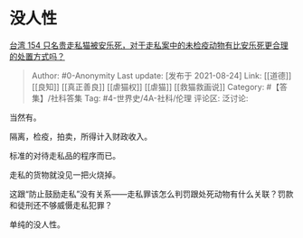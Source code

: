 # 没人性
[台湾 154 只名贵走私猫被安乐死，对于走私案中的未检疫动物有比安乐死更合理的处置方式吗？](https://www.zhihu.com/question/482057788/answer/2081045839)

> Author: #0-Anonymity
> Last update: [发布于 2021-08-24]
> Link: [[道德]] [[良知]] [[真正善良]] [[虐猫权]] [[虐猫]] [[救猫救画说]]
> Category: #【答集】/社科答集
> Tag: #4-世界史/4A-社科/伦理
> 评论区:
> 泛讨论:

当然有。

隔离，检疫，拍卖，所得计入财政收入。

标准的对待走私品的程序而已。

走私的货物就没见一把火烧掉。

这跟“防止鼓励走私”没有关系——走私罪该怎么判罚跟处死动物有什么关联？罚款和徒刑还不够威慑走私犯罪？

单纯的没人性。
